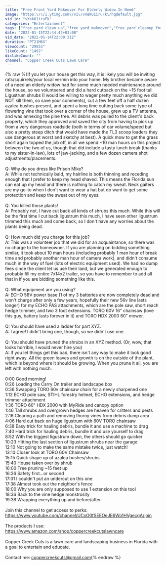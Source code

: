 ```yaml
---
title: "Free Front Yard Makeover For Elderly Widow In Need"
image: "https:\/\/i.ytimg.com\/vi\/vXekU1iruFk\/hqdefault.jpg"
vid_id: "vXekU1iruFk"
categories: "Entertainment"
tags: ["free yard clean up","free yard makeover","free yard cleanup for a person in need"]
date: "2022-01-15T22:44:42+03:00"
vid_date: "2022-01-14T22:00:31Z"
duration: "PT21M6S"
viewcount: "29853"
likeCount: "1492"
dislikeCount: ""
channel: "Copper Creek Cuts Lawn Care"
---
```

{% raw %}If you let your house get this way, it is likely you will be inviting rats/squirrels/your local vermin into your home. My brother became aware of a need an elderly widow had for some much needed maintenance around the house, so we volunteered and did a hard cutback on the ~15 foot tall Ligustrum shrubs (I would be willing to wager pretty much anything we did NOT kill them, so save your comments), cut a few feet off a half dozen azalea bushes present, and spent a long time cutting back some type of flowering vine that took over a corner of the house, grew up a TV antenna, and was annexing the pine tree. All debris was pulled to the client's back property, which they approved and saved the city from having to pick up from a very dangerous roadside (both in terms of car volume/speed but also a pretty steep ditch that would have made the TL3 scoop loaders they use dangerous at worst and sketchy at best). A quick mow to get the grass short again topped the job off, in all we spend ~10 man hours on this project between the two of us, though that did include a tasty lunch break (thanks to my sister-in-law), lots of jaw-jacking, and a few dozen camera shot adjustments/placements.<br /><br />Q: Why do you dress like Prison Mike?<br />A: While not technically bald, my hairline is both thinning and receding enough that I prefer to keep my head shaved. This means the Florida sun can eat up my head and there is nothing to catch my sweat. Neck gaiters are my go-to when I don't want to wear a hat but do want to get some protection and keep the sweat out of my eyes.<br /><br />Q: You killed those plants!<br />A: Probably not. I have cut back all kinds of shrubs this much. While this will be the first time I cut back ligustrum this much, I have seen other ligustrum trimmed this much and come back, so I don't have any worries about the plants being dead.<br /><br />Q: How much did you charge for this job?<br />A: This was a volunteer job that we did for an acquaintance, so there was no charge to the homeowner. If you are planning on bidding something similar, it took about 10 man hours (including probably 1 man hour of break time and probably another man hour of camera work), and didn't consume much in the way of fuel (lots of electric equipment used). We had no dump fees since the client let us use their land, but we generated enough to probably fill my entire 7x14x2 trailer, so you have to remember to add all that in if you are bidding something like this.<br /><br />Q: What equipment are you using?<br />A: ECHO 58V power base (1 of my 3 batteries are now completely dead and won't charge after only a few years, hopefully their new 56v line lasts longer) for my ECHO PAS attachments, which are the pole saw, short reach hedge trimmer, and two 3 foot extensions. TORO 60V 16&quot; chainsaw (love this guy, battery lasts forever in it) and TORO HDX 2000 60&quot; mower.<br /><br />Q: You should have used a ladder for part XYZ.<br />A: I agree! I didn't bring one, though, so we didn't use one.<br /><br />Q: You should have pruned the shrubs in an XYZ method. (Or, wow, that looks horrible, I would never hire you)<br />A: If you let things get this bad, there isn't any way to make it look good right away. All the green leaves and growth is on the outside of the plant, which is beyond where it should be growing. When you prune it all, you are left with nothing much.<br /><br />0:00 Good morning!<br />0:26 Loading the Carry On trailer and landscape box<br />0:36 Swapping TORO 60v chainsaw chain for a newly sharpened one<br />1:12 ECHO pole saw, STIHL forestry helmet, ECHO extensions, and hedge trimmer attachment<br />1:36 TORO 60&quot; HDX 2000 with MyRide and canopy option<br />1:46 Tall shrubs and overgrown hedges are heaven for critters and pests<br />2:16 Clearing a path and removing thorny vines from debris dump area<br />4:06 Hard cut back on huge ligustrum with 60V TORO chainsaw<br />6:38 Easy trick for hauling debris, bundle it and use a machine to drag<br />7:40 Hard trick for hauling debris, bundle it and use yourself to drag<br />8:52 With the biggest ligustrum down, the others should go quicker<br />10:23 Hitting the last section of ligustrum shrubs near the garage<br />12:10 Not going to make the same mistake twice, just watch!<br />13:10 Closer look at TORO 60V Chainsaw<br />15:15 Quick shape up of azalea bushes/shrubs<br />15:40 House taken over by shrub<br />16:00 Tree pruning ~15 feet up<br />16:26 Safety first...or second<br />17:01 I couldn't put an undercut on this one<br />17:38 Almost took out the neighbor's fence<br />18:00 Why you are only supposed to use 1 extension on this tool<br />18:36 Back to the vine hedge monstrosity<br /> 19:38 Wrapping everything up and before/after<br /><br />Join this channel to get access to perks:<br /><a rel="nofollow" target="blank" href="https://www.youtube.com/channel/UCxO0fSEEOeJE6Wo1HVgecgA/join">https://www.youtube.com/channel/UCxO0fSEEOeJE6Wo1HVgecgA/join</a><br /><br />The products I use: <a rel="nofollow" target="blank" href="https://www.amazon.com/shop/coppercreekcutslawncare">https://www.amazon.com/shop/coppercreekcutslawncare</a><br /><br />Copper Creek Cuts is a lawn care and landscaping business in Florida with a goal to entertain and educate.<br /><br />Contact me: coppercreekcuts@gmail.com{% endraw %}
